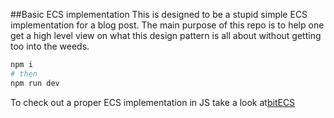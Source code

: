 ##Basic ECS implementation
This is designed to be a stupid simple ECS implementation for a blog post. The main purpose of this repo is to help one get a high
level view on what this design pattern is all about without getting too into the weeds.

```bash
npm i
# then
npm run dev
```
To check out a proper ECS implementation in JS take a look at<a href='https://github.com/NateTheGreatt/bitECS'>bitECS</a>
